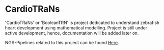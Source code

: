 # CardioTRaNs

'CardioTRaNs' or 'BooleanTRN' is project dedicated to understand zebrafish heart development using mathematical modelling. Project is still under active development, hence, documentation will be added later on. 

NGS-Pipelines related to this project can be found [Here](https://github.com/rohitsuratekar/CardioPipeLine). 

